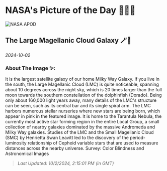 
# NASA's Picture of the Day 🧑‍🚀💫

  ![NASA APOD](https://apod.nasa.gov/apod/image/2410/LMC_Nowak_2160.jpg)
  
  ## The Large Magellanic Cloud Galaxy 🪄🌌
  
  _2024-10-02_
  
  ### About The Image ✨: 
  
  It is the largest satellite galaxy of our home Milky Way Galaxy. If you live in the south, the Large Magellanic Cloud (LMC) is quite noticeable, spanning about 10 degrees across the night sky, which is 20 times larger than the full moon towards the southern constellation of the dolphinfish (Dorado). Being only about 160,000 light years away, many details of the LMC's structure can be seen, such as its central bar and its single spiral arm. The LMC harbors numerous stellar nurseries where new stars are being born, which appear in pink in the featured image. It is home to the Tarantula Nebula, the currently most active star forming region in the entire Local Group, a small collection of nearby galaxies dominated by the massive Andromeda and Milky Way galaxies. Studies of the LMC and the Small Magellanic Cloud (SMC) by Henrietta Swan Leavitt led to the discovery of the period-luminosity relationship of Cepheid variable stars that are used to measure distances across the nearby universe.   Survey: Color Blindness and Astronomical Images
  
  
  
  > _Last Updated: 10/2/2024, 2:15:01 PM (in GMT)_
  